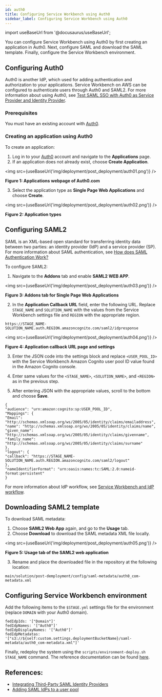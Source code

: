 ```yaml
---
id: auth0
title: Configuring Service Workbench using Auth0
sidebar_label: Configuring Service Workbench using Auth0
---
```


import useBaseUrl from '@docusaurus/useBaseUrl';

You can configure Service Workbench using Auth0 by first creating an application in Auth0. Next, configure SAML and download the SAML template. Finally, configure the Service Workbench environment.

## Configuring Auth0

Auth0 is another IdP, which used for adding authentication and authorization to your applications. Service Workbench on AWS can be configured to authenticate users through Auth0 and SAML2. For more information about using Auth0, see [Test SAML SSO with Auth0 as Service Provider and Identity Provider](https://auth0.com/docs/protocols/saml-protocol/configure-auth0-as-service-and-identity-provider). 
 
### Prerequisites

You must have an existing account with [Auth0](https://auth0.com/). 

### Creating an application using Auth0

To create an application:

1. Log in to your [Auth0](https://auth0.com/) account and navigate to the **Applications** page. 
2. If an application does not already exist, choose **Create Application**.

<img src={useBaseUrl('img/deployment/post_deployment/auth01.png')} /> 
 

**Figure 1: Applications webpage of Auth0.com**

3. Select the application type as **Single Page Web Applications** and choose **Create**.

<img src={useBaseUrl('img/deployment/post_deployment/auth02.png')} /> 
 

**Figure 2: Application types**

## Configuring SAML2

SAML is an XML-based open standard for transferring identity data between two parties: an identity provider (IdP) and a service provider (SP). For more information about SAML authentication, see [How does SAML Authentication Work?](https://auth0.com/blog/how-saml-authentication-works/#How-does-SAML-Authentication-Work-)

To configure SAML2: 

1. Navigate to the **Addons** tab and enable **SAML2 WEB APP**.

<img src={useBaseUrl('img/deployment/post_deployment/auth03.png')} /> 

**Figure 3: Addons tab for Single Page Web Applications**

2. In the **Application Callback URL** field, enter the following URL. Replace `STAGE_NAME` and `SOLUTION_NAME` with the values from the Service Workbench settings file and `REGION` with the appropriate region.

`https://STAGE_NAME-SOLUTION_NAME.auth.REGION.amazoncognito.com/saml2/idpresponse`
 
<img src={useBaseUrl('img/deployment/post_deployment/auth04.png')} /> 

**Figure 4: Application callback URL page and settings**

3. Enter the JSON code into the settings block and  replace `<USER_POOL_ID>` with the Service Workbench Amazon Cognito user pool ID value found in the Amazon Cognito console. 

4. Enter same values for the `<STAGE_NAME>`, `<SOLUTION_NAME>`, and `<REGION>` as in the previous step. 
5. After entering JSON with the appropriate values, scroll to the bottom and choose **Save**.

```
{
"audience": "urn:amazon:cognito:sp:USER_POOL_ID",
"Mappings": {
"Email": "http://schemas.xmlsoap.org/ws/2005/05/identity/claims/emailaddress",
"name": "http://schemas.xmlsoap.org/ws/2005/05/identity/claims/name",
"given_name": "http://schemas.xmlsoap.org/ws/2005/05/identity/claims/givenname",
"family_name": "http://schemas.xmlsoap.org/ws/2005/05/identity/claims/surname"
},
"logout": {
"callback": "https://STAGE_NAME-SOLUTION_NAME.auth.REGION.amazoncognito.com/saml2/logout"
},
"nameIdentifierFormat": "urn:oasis:names:tc:SAML:2.0:nameid-format:persistent"
}
```
For more information about IdP workflow, see [Service Workbench and IdP workflow](/configuration_guide/workflow).

## Downloading SAML2 template

To download SAML metadata:

1. Choose **SAML2 Web App** again, and go to the **Usage** tab. 
2. Choose **Download** to download the SAML metadata XML file locally.
 
<img src={useBaseUrl('img/deployment/post_deployment/auth05.png')} /> 

**Figure 5: Usage tab of the SAML2 web application**

3. Rename and place the downloaded file in the repository at the following location:

`main/solution/post-demployment/config/saml-metadata/auth0_com-metadata.xml`

## Configuring Service Workbench environment

Add the following items to the `$STAGE.yml` settings file for the environment (replace `DOMAIN` with your Auth0 domain).

```
fedIdpIds: '["Domain"]'
fedIdpNames: '["Auth0"]'
fedIdpDisplayNames: '["Auth0"]'
fedIdpMetadatas: '["s3://${self:custom.settings.deploymentBucketName}/saml-metadata/auth0_com-metadata.xml"]'
```
Finally, redeploy the system using the `scripts/environment-deploy.sh STAGE_NAME` command.
The reference documentation can be found [here](https://aws.amazon.com/premiumsupport/knowledge-center/auth0-saml-cognito-user-pool/).

## References:

+ [Integrating Third-Party SAML Identity Providers](https://docs.aws.amazon.com/cognito/latest/developerguide/cognito-user-pools-integrating-3rd-party-saml-providers.html)
+ [Adding SAML IdPs to a user pool](https://docs.aws.amazon.com/cognito/latest/developerguide/cognito-user-pools-saml-idp.html)
